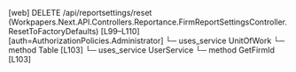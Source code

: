[web] DELETE /api/reportsettings/reset  (Workpapers.Next.API.Controllers.Reportance.FirmReportSettingsController.ResetToFactoryDefaults)  [L99–L110] [auth=AuthorizationPolicies.Administrator]
  └─ uses_service UnitOfWork
    └─ method Table [L103]
  └─ uses_service UserService
    └─ method GetFirmId [L103]

